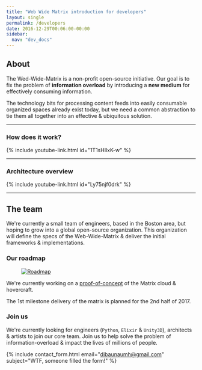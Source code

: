 ```yaml
---
title: "Web Wide Matrix introduction for developers"
layout: single
permalink: /developers
date: 2016-12-29T00:06:00-00:00
sidebar:
  nav: "dev_docs"
---
```



## About
The Wed-Wide-Matrix is a non-profit open-source initiative. Our goal is to fix the problem of **information overload**
by introducing a **new medium** for effectively consuming information.

The technology bits for processing content feeds into easily consumable organized spaces already exist today, but we
need a common abstraction to tie them all together into an effective & ubiquitous solution.

<hr/>

### How does it work?
<script async class="speakerdeck-embed" data-id="b9132c04089f46a299f5442517d51f79" data-ratio="1.77777777777778" src="//speakerdeck.com/assets/embed.js"></script>
{% include youtube-link.html id="1T1sHIlxK-w" %}

<hr/>

### Architecture overview
<script async class="speakerdeck-embed" data-id="661bad6e1e884f078bbeac6ea575c0dc" data-ratio="1.77777777777778" src="//speakerdeck.com/assets/embed.js"></script>
{% include youtube-link.html id="Ly75njf0drk" %}

<hr/>


## The team

We're currently a small team of engineers, based in the Boston area, but hoping to grow into a global open-source organization.
This organization will define the specs of the Web-Wide-Matrix & deliver the initial frameworks & implementations.

### Our roadmap

<figure>
  <a href="/assets/images/roadmap.png"><img src="{{ '/assets/images/roadmap.png' | absolute_url }}" alt="Roadmap"></a>
</figure>

We're currently working on a [proof-of-concept](https://github.com/WebWideMatrix/webwidematrix-poc) of the Matrix cloud & hovercraft.

The 1st milestone delivery of the matrix is planned for the 2nd half of 2017.


### Join us

We're currently looking for engineers (`Python`, `Elixir` & `Unity3D`), architects & artists to join our core team.
Join us to help solve the problem of information-overload & impact the lives of millions of people.

{% include contact_form.html email="dibaunaumh@gmail.com" subject="WTF, someone filled the form!" %}
